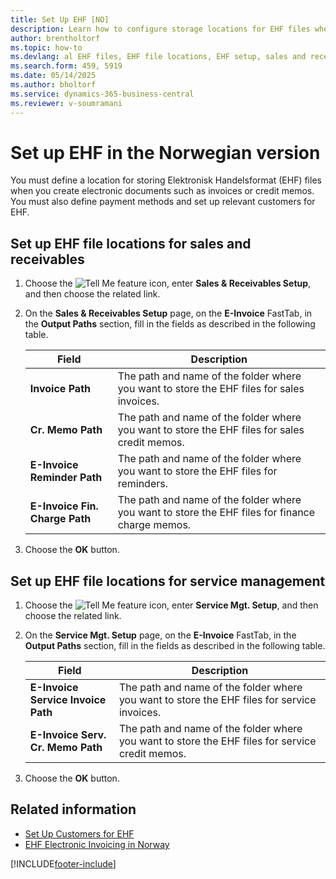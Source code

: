 ```yaml
---
title: Set Up EHF [NO]
description: Learn how to configure storage locations for EHF files when generating electronic documents such as invoices or credit memos.
author: brentholtorf
ms.topic: how-to
ms.devlang: al EHF files, EHF file locations, EHF setup, sales and receivables, Norwegian version
ms.search.form: 459, 5919
ms.date: 05/14/2025
ms.author: bholtorf
ms.service: dynamics-365-business-central
ms.reviewer: v-soumramani
---
```


# Set up EHF in the Norwegian version

You must define a location for storing Elektronisk Handelsformat (EHF) files when you create electronic documents such as invoices or credit memos. You must also define payment methods and set up relevant customers for EHF.  

## Set up EHF file locations for sales and receivables  

1. Choose the ![Tell Me feature](../../media/ui-search/search_small.png "Tell me what you want to do") icon, enter **Sales & Receivables Setup**, and then choose the related link.  
1. On the **Sales & Receivables Setup** page, on the **E-Invoice** FastTab, in the **Output Paths** section, fill in the fields as described in the following table.  

    |Field|Description|  
    |---------------------------------|---------------------------------------|  
    |**Invoice Path**|The path and name of the folder where you want to store the EHF files for sales invoices.|  
    |**Cr. Memo Path**|The path and name of the folder where you want to store the EHF files for sales credit memos.|  
    |**E-Invoice Reminder Path**|The path and name of the folder where you want to store the EHF files for reminders.|  
    |**E-Invoice Fin. Charge Path**|The path and name of the folder where you want to store the EHF files for finance charge memos.|  

1. Choose the **OK** button.  

## Set up EHF file locations for service management  

1. Choose the ![Tell Me feature](../../media/ui-search/search_small.png "Tell me what you want to do") icon, enter **Service Mgt. Setup**, and then choose the related link.  
1. On the **Service Mgt. Setup** page, on the **E-Invoice** FastTab, in the **Output Paths** section, fill in the fields as described in the following table.  

    |Field|Description|  
    |---------------------------------|---------------------------------------|  
    |**E-Invoice Service Invoice Path**|The path and name of the folder where you want to store the EHF files for service invoices.|  
    |**E-Invoice Serv. Cr. Memo Path**|The path and name of the folder where you want to store the EHF files for service credit memos.|  

1. Choose the **OK** button.  

## Related information

- [Set Up Customers for EHF](how-to-set-up-customers-for-ehf.md)
- [EHF Electronic Invoicing in Norway](ehf-electronic-invoicing-in-norway.md)

[!INCLUDE[footer-include](../../includes/footer-banner.md)]
